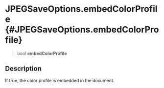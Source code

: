 JPEGSaveOptions.embedColorProfile {#JPEGSaveOptions.embedColorProfile}
=================================

> bool **embedColorProfile**

Description
-----------

If true, the color profile is embedded in the document.
